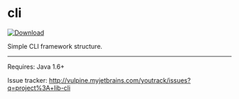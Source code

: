 cli
===

[ ![Download](https://api.bintray.com/packages/vpx/maven/cli/images/download.svg) ](https://bintray.com/vpx/maven/cli/_latestVersion)

Simple CLI framework structure.




----

Requires: Java 1.6+


Issue tracker: http://vulpine.myjetbrains.com/youtrack/issues?q=project%3A+lib-cli